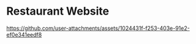 # Restaurant Website

https://github.com/user-attachments/assets/1024431f-f253-403e-91e2-ef0e341eedf8

